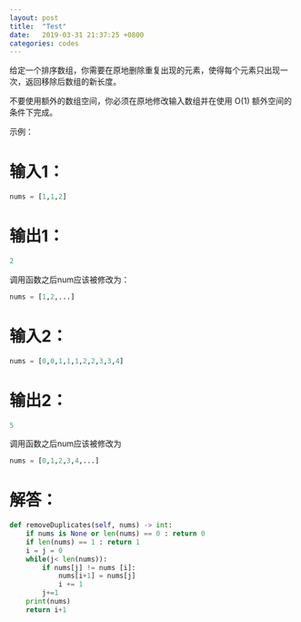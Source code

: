 ```yaml
---
layout: post
title:  "Test"
date:   2019-03-31 21:37:25 +0800
categories: codes
---
```


给定一个排序数组，你需要在原地删除重复出现的元素，使得每个元素只出现一次，返回移除后数组的新长度。

不要使用额外的数组空间，你必须在原地修改输入数组并在使用 O(1) 额外空间的条件下完成。

示例：  

# 输入1：

```python
nums = [1,1,2]
```

# 输出1：

```python
2
```

调用函数之后num应该被修改为：

```python
nums = [1,2,...]
```

# 输入2：

```python
nums = [0,0,1,1,1,2,2,3,3,4]
```

# 输出2：

```python
5
```

调用函数之后num应该被修改为

```python
nums = [0,1,2,3,4,...]
```

# 解答：  

```python
def removeDuplicates(self, nums) -> int:
    if nums is None or len(nums) == 0 : return 0
    if len(nums) == 1 : return 1
    i = j = 0
    while(j< len(nums)):
        if nums[j] != nums [i]:
            nums[i+1] = nums[j]
            i += 1
        j+=1
    print(nums)
    return i+1
```